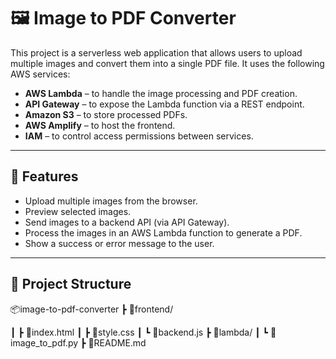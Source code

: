 # 🖼️ Image to PDF Converter 

This project is a serverless web application that allows users to upload multiple images and convert them into a single PDF file. It uses the following AWS services:

- **AWS Lambda** – to handle the image processing and PDF creation.
- **API Gateway** – to expose the Lambda function via a REST endpoint.
- **Amazon S3** – to store processed PDFs.
- **AWS Amplify** – to host the frontend.
- **IAM** – to control access permissions between services.

---

## 🚀 Features

- Upload multiple images from the browser.
- Preview selected images.
- Send images to a backend API (via API Gateway).
- Process the images in an AWS Lambda function to generate a PDF.
- Show a success or error message to the user.

---

## 📁 Project Structure

📦image-to-pdf-converter
┣ 📁frontend/

┃ ┣ 📄index.html
┃ ┣ 📄style.css
┃ ┗ 📄backend.js
┣ 📁lambda/
┃ ┗ 📄image_to_pdf.py
┣ 📄README.md
